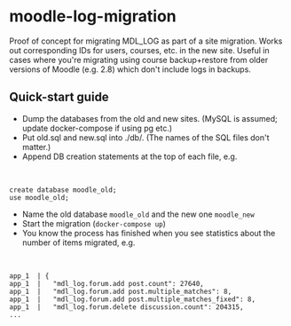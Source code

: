# moodle-log-migration

Proof of concept for migrating MDL_LOG as part of a site migration. Works out corresponding IDs for users, courses, etc. in the new site. Useful in cases where you're migrating using course backup+restore from older versions of Moodle (e.g. 2.8) which don't include logs in backups.

## Quick-start guide

 - Dump the databases from the old and new sites. (MySQL is assumed; update docker-compose if using pg etc.)
 - Put old.sql and new.sql into ./db/. (The names of the SQL files don't matter.)
 - Append DB creation statements at the top of each file, e.g.

&nbsp;

    create database moodle_old;
    use moodle_old;

 - Name the old database `moodle_old` and the new one `moodle_new`
 - Start the migration (`docker-compose up`)
 - You know the process has finished when you see statistics about the number of items migrated, e.g.

&nbsp;

    app_1  | {
    app_1  |   "mdl_log.forum.add post.count": 27640,
    app_1  |   "mdl_log.forum.add post.multiple_matches": 8,
    app_1  |   "mdl_log.forum.add post.multiple_matches_fixed": 8,
    app_1  |   "mdl_log.forum.delete discussion.count": 204315,
    ...
